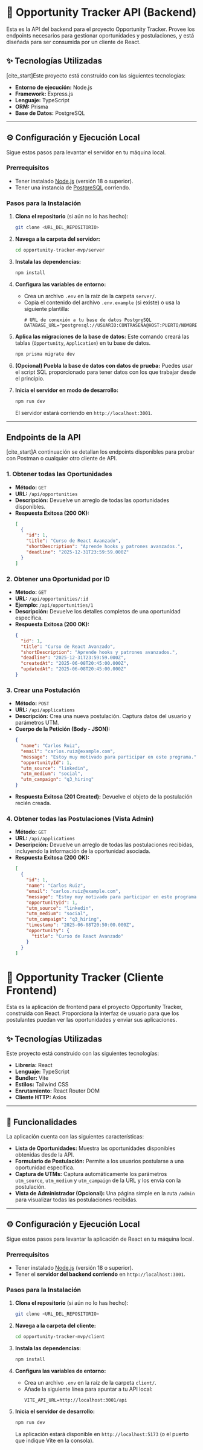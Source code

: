 # 🚀 Opportunity Tracker API (Backend)

Esta es la API del backend para el proyecto Opportunity Tracker. Provee los endpoints necesarios para gestionar oportunidades y postulaciones, y está diseñada para ser consumida por un cliente de React.

## ✨ Tecnologías Utilizadas

[cite_start]Este proyecto está construido con las siguientes tecnologías:
* **Entorno de ejecución:** Node.js
* **Framework:** Express.js
* **Lenguaje:** TypeScript
* **ORM:** Prisma
* **Base de Datos:** PostgreSQL

---

## ⚙️ Configuración y Ejecución Local

Sigue estos pasos para levantar el servidor en tu máquina local.

### **Prerrequisitos**
* Tener instalado [Node.js](https://nodejs.org/) (versión 18 o superior).
* Tener una instancia de [PostgreSQL](https://www.postgresql.org/) corriendo.

### **Pasos para la Instalación**

1.  **Clona el repositorio** (si aún no lo has hecho):
    ```bash
    git clone <URL_DEL_REPOSITORIO>
    ```

2.  **Navega a la carpeta del servidor:**
    ```bash
    cd opportunity-tracker-mvp/server
    ```

3.  **Instala las dependencias:**
    ```bash
    npm install
    ```

4.  **Configura las variables de entorno:**
    * Crea un archivo `.env` en la raíz de la carpeta `server/`.
    * Copia el contenido del archivo `.env.example` (si existe) o usa la siguiente plantilla:
        ```env
        # URL de conexión a tu base de datos PostgreSQL
        DATABASE_URL="postgresql://USUARIO:CONTRASEÑA@HOST:PUERTO/NOMBRE_DB"
        ```

5.  **Aplica las migraciones de la base de datos:**
    Este comando creará las tablas (`Opportunity`, `Application`) en tu base de datos.
    ```bash
    npx prisma migrate dev
    ```

6.  **(Opcional) Puebla la base de datos con datos de prueba:**
    Puedes usar el script SQL proporcionado para tener datos con los que trabajar desde el principio.

7.  **Inicia el servidor en modo de desarrollo:**
    ```bash
    npm run dev
    ```
    El servidor estará corriendo en `http://localhost:3001`.

---

## Endpoints de la API

[cite_start]A continuación se detallan los endpoints disponibles para probar con Postman o cualquier otro cliente de API.

### 1. Obtener todas las Oportunidades
* **Método:** `GET`
* **URL:** `/api/opportunities`
* **Descripción:** Devuelve un arreglo de todas las oportunidades disponibles.
* **Respuesta Exitosa (200 OK):**
    ```json
    [
      {
        "id": 1,
        "title": "Curso de React Avanzado",
        "shortDescription": "Aprende hooks y patrones avanzados.",
        "deadline": "2025-12-31T23:59:59.000Z"
      }
    ]
    ```

### 2. Obtener una Oportunidad por ID
* **Método:** `GET`
* **URL:** `/api/opportunities/:id`
* **Ejemplo:** `/api/opportunities/1`
* **Descripción:** Devuelve los detalles completos de una oportunidad específica.
* **Respuesta Exitosa (200 OK):**
    ```json
    {
      "id": 1,
      "title": "Curso de React Avanzado",
      "shortDescription": "Aprende hooks y patrones avanzados.",
      "deadline": "2025-12-31T23:59:59.000Z",
      "createdAt": "2025-06-08T20:45:00.000Z",
      "updatedAt": "2025-06-08T20:45:00.000Z"
    }
    ```
    
### 3. Crear una Postulación
* **Método:** `POST`
* **URL:** `/api/applications`
* **Descripción:** Crea una nueva postulación. Captura datos del usuario y parámetros UTM.
* **Cuerpo de la Petición (Body - JSON):**
    ```json
    {
      "name": "Carlos Ruiz",
      "email": "carlos.ruiz@example.com",
      "message": "Estoy muy motivado para participar en este programa.",
      "opportunityId": 1,
      "utm_source": "linkedin",
      "utm_medium": "social",
      "utm_campaign": "q3_hiring"
    }
    ```
* **Respuesta Exitosa (201 Created):** Devuelve el objeto de la postulación recién creada.

### 4. Obtener todas las Postulaciones (Vista Admin)
* **Método:** `GET`
* **URL:** `/api/applications`
* **Descripción:** Devuelve un arreglo de todas las postulaciones recibidas, incluyendo la información de la oportunidad asociada.
* **Respuesta Exitosa (200 OK):**
    ```json
    [
      {
        "id": 1,
        "name": "Carlos Ruiz",
        "email": "carlos.ruiz@example.com",
        "message": "Estoy muy motivado para participar en este programa.",
        "opportunityId": 1,
        "utm_source": "linkedin",
        "utm_medium": "social",
        "utm_campaign": "q3_hiring",
        "timestamp": "2025-06-08T20:50:00.000Z",
        "opportunity": {
          "title": "Curso de React Avanzado"
        }
      }
    ]
    ```

# 🎨 Opportunity Tracker (Cliente Frontend)

Esta es la aplicación de frontend para el proyecto Opportunity Tracker, construida con React. Proporciona la interfaz de usuario para que los postulantes puedan ver las oportunidades y enviar sus aplicaciones.

## ✨ Tecnologías Utilizadas

Este proyecto está construido con las siguientes tecnologías:
* **Librería:** React
* **Lenguaje:** TypeScript
* **Bundler:** Vite
* **Estilos:** Tailwind CSS
* **Enrutamiento:** React Router DOM
* **Cliente HTTP:** Axios

---

## 🚀 Funcionalidades

La aplicación cuenta con las siguientes características:
* **Lista de Oportunidades:** Muestra las oportunidades disponibles obtenidas desde la API.
* **Formulario de Postulación:** Permite a los usuarios postularse a una oportunidad específica.
* **Captura de UTMs:** Captura automáticamente los parámetros `utm_source`, `utm_medium` y `utm_campaign` de la URL y los envía con la postulación.
* **Vista de Administrador (Opcional):** Una página simple en la ruta `/admin` para visualizar todas las postulaciones recibidas.

---

## ⚙️ Configuración y Ejecución Local

Sigue estos pasos para levantar la aplicación de React en tu máquina local.

### **Prerrequisitos**
* Tener instalado [Node.js](https://nodejs.org/) (versión 18 o superior).
* Tener el **servidor del backend corriendo** en `http://localhost:3001`.

### **Pasos para la Instalación**

1.  **Clona el repositorio** (si aún no lo has hecho):
    ```bash
    git clone <URL_DEL_REPOSITORIO>
    ```

2.  **Navega a la carpeta del cliente:**
    ```bash
    cd opportunity-tracker-mvp/client
    ```

3.  **Instala las dependencias:**
    ```bash
    npm install
    ```

4.  **Configura las variables de entorno:**
    * Crea un archivo `.env` en la raíz de la carpeta `client/`.
    * Añade la siguiente línea para apuntar a tu API local:
        ```env
        VITE_API_URL=http://localhost:3001/api
        ```

5.  **Inicia el servidor de desarrollo:**
    ```bash
    npm run dev
    ```
    La aplicación estará disponible en `http://localhost:5173` (o el puerto que indique Vite en la consola).